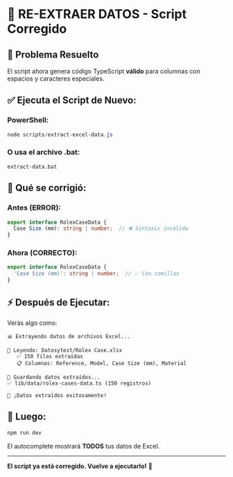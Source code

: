 # 🔧 RE-EXTRAER DATOS - Script Corregido

## 🚨 Problema Resuelto

El script ahora genera código TypeScript **válido** para columnas con espacios y caracteres especiales.

## ✅ Ejecuta el Script de Nuevo:

### PowerShell:
```powershell
node scripts/extract-excel-data.js
```

### O usa el archivo .bat:
```
extract-data.bat
```

## 🎯 Qué se corrigió:

### Antes (ERROR):
```typescript
export interface RolexCaseData {
  Case Size (mm): string | number;  // ❌ Sintaxis inválida
}
```

### Ahora (CORRECTO):
```typescript
export interface RolexCaseData {
  'Case Size (mm)': string | number;  // ✅ Con comillas
}
```

## ⚡ Después de Ejecutar:

Verás algo como:

```
📊 Extrayendo datos de archivos Excel...

📂 Leyendo: Datosytest/Rolex Case.xlsx
   ✅ 150 filas extraídas
   📋 Columnas: Reference, Model, Case Size (mm), Material

💾 Guardando datos extraídos...
✅ lib/data/rolex-cases-data.ts (150 registros)

🎉 ¡Datos extraídos exitosamente!
```

## 🚀 Luego:

```powershell
npm run dev
```

El autocomplete mostrará **TODOS** tus datos de Excel.

---

**El script ya está corregido. Vuelve a ejecutarlo!** 🔧



